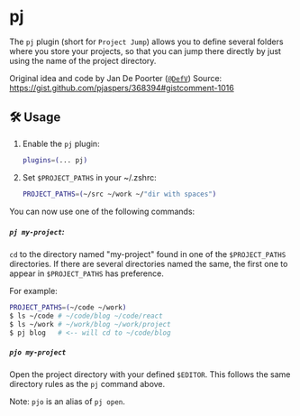# pj

The `pj` plugin (short for `Project Jump`) allows you to define several folders
where you store your projects, so that you can jump there directly by just using
the name of the project directory.

Original idea and code by Jan De Poorter ([`@DefV`](https://github.com/DefV))
Source: https://gist.github.com/pjaspers/368394#gistcomment-1016

## 🛠️ Usage

1. Enable the `pj` plugin:

    ```zsh
    plugins=(... pj)
    ```

2. Set `$PROJECT_PATHS` in your ~/.zshrc:

    ```zsh
    PROJECT_PATHS=(~/src ~/work ~/"dir with spaces")
    ```

You can now use one of the following commands:

##### `pj my-project`:

`cd` to the directory named "my-project" found in one of the `$PROJECT_PATHS`
directories. If there are several directories named the same, the first one to
appear in `$PROJECT_PATHS` has preference.

For example:

```zsh
PROJECT_PATHS=(~/code ~/work)
$ ls ~/code # ~/code/blog ~/code/react
$ ls ~/work # ~/work/blog ~/work/project
$ pj blog   # <-- will cd to ~/code/blog
```

##### `pjo my-project`

Open the project directory with your defined `$EDITOR`. This follows the same
directory rules as the `pj` command above.

Note: `pjo` is an alias of `pj open`.
